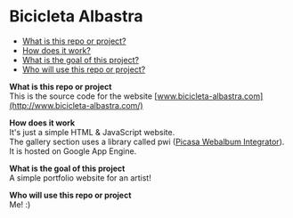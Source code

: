 # Bicicleta Albastra

- [What is this repo or project?](#what)
- [How does it work?](#how)
- [What is the goal of this project?](#why)
- [Who will use this repo or project?](#who)

<a name="what">**What is this repo or project**</a></br>
This is the source code for the website [www.bicicleta-albastra.com](http://www.bicicleta-albastra.com/)

<a name="how">**How does it work**</a></br>
It's just a simple HTML & JavaScript website.</br>
The gallery section uses a library called pwi ([Picasa Webalbum Integrator](https://code.google.com/archive/p/pwi/)).</br>
It is hosted on Google App Engine.

<a name="why">**What is the goal of this project**</a></br>
A simple portfolio website for an artist!

<a name="who">**Who will use this repo or project**</a></br>
Me! :)
